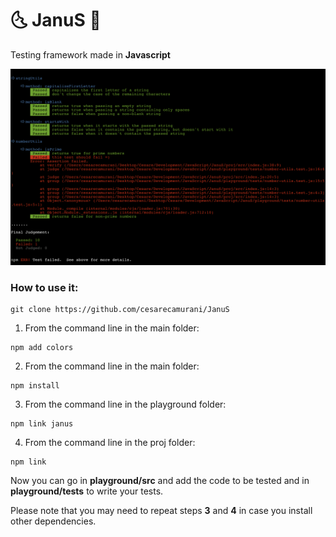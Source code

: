 # 🌜 JanuS  🌛

Testing framework made in <b>Javascript</b>

![Alt text](/janusTest.png?raw=true "janusTest")

### How to use it:

```
git clone https://github.com/cesarecamurani/JanuS
```
1. From the command line in the main folder:
```
npm add colors
```
2. From the command line in the main folder:
```
npm install
```
3. From the command line in the playground folder:
```
npm link janus
```
4. From the command line in the proj folder:
```
npm link
```

Now you can go in <b>playground/src</b> and add the code to be tested and in <b>playground/tests</b> to write your tests.
 
Please note that you may need to repeat steps <b>3</b> and <b>4</b> in case you install other dependencies.
